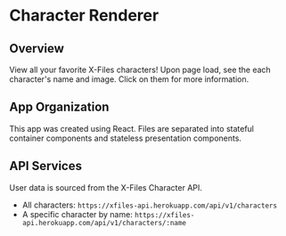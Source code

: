 # Character Renderer

## Overview
View all your favorite X-Files characters! Upon page load, see the each character's name and image. Click on them for more information.

## App Organization
This app was created using React. Files are separated into stateful container components and stateless presentation components. 

## API Services 
User data is sourced from the X-Files Character API.
* All characters: `https://xfiles-api.herokuapp.com/api/v1/characters`
* A specific character by name: `https://xfiles-api.herokuapp.com/api/v1/characters/:name`
